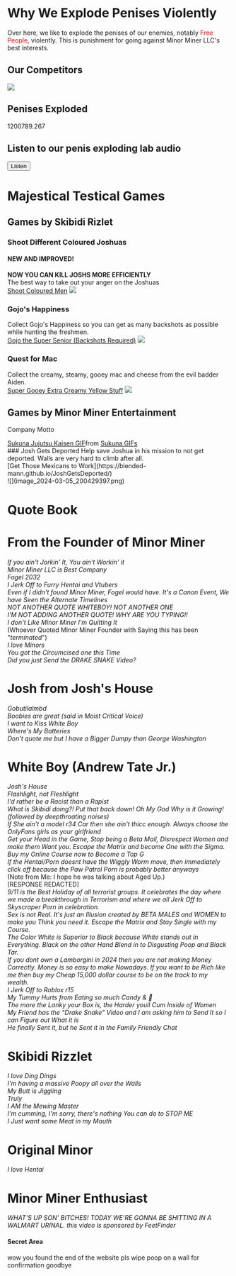 

# Why We Explode Penises Violently

Over here, we like to explode the penises of our enemies, notably <span style="color:red">Free People</span>, violently. This is punishment for going against Minor Miner LLC's best interests.

## Our Competitors
![](download.jpg)

## Penises Exploded
1200789.267

<h3>
  <script>
   docWrite(number);
  </script>
</h3>

  

## Listen to our penis exploding lab audio <br/>
<button id="btn" onclick="audio.play();"> Listen </button>
<script type = "text/javascript">
  const audio = new Audio();
  audio.src = "penisexplosionLab.mp3";
  number += 5.673;
</script>

# Majestical Testical Games

## Games by Skibidi Rizlet
### Shoot Different Coloured Joshuas
#### NEW AND IMPROVED!
**NOW YOU CAN KILL JOSHS MORE EFFICIENTLY** <br/>
The best way to take out your anger on the Joshuas <br/>
[Shoot Coloured Men](https://blended-mann.github.io/Shoot-Different-Coloured-Joshuas/) ![](SkibidiFortniteGaySex.png)


### Gojo's Happiness
Collect Gojo's Happiness so you can get as many backshots as possible while hunting the freshmen. <br/>
[Gojo the Super Senior (Backshots Required)](https://blended-mann.github.io/GojosHappiness/) ![](image.png)

### Quest for Mac
Collect the creamy, steamy, gooey mac and cheese from the evil badder Aiden. <br/>
[Super Gooey Extra Creamy Yellow Stuff](https://blended-mann.github.io/QuestForMac/)
![](image_2024-03-01_213830669.png)

## Games by Minor Miner Entertainment
<span title="Ahh very nice"> Company Motto</span>
<div class="tenor-gif-embed" data-postid="16992979615419717731" data-share-method="host" data-aspect-ratio="0.7" data-width="40%"><a href="https://tenor.com/view/sukuna-jujutsu-kaisen-sukuna-laughing-gif-16992979615419717731">Sukuna Jujutsu Kaisen GIF</a>from <a href="https://tenor.com/search/sukuna-gifs">Sukuna GIFs</a></div> <script type="text/javascript" async src="https://tenor.com/embed.js"></script>
### Josh Gets Deported
Help save Joshua in his mission to not get deported. Walls are very hard to climb after all. <br/>
[Get Those Mexicans to Work](https://blended-mann.github.io/JoshGetsDeported/) <br/>
![](image_2024-03-05_200429397.png)

# Quote Book
# From the Founder of Minor Miner
*If you ain't Jorkin' It, You ain't Workin' it* <br/>
*Minor Miner LLC is Best Company*
<br/>*Fogel 2032*<br/>
*I Jerk Off to Furry Hentai and Vtubers* <br/>
*Even if I didn't found Minor Miner, Fogel would have. It's a Canon Event, We have Seen the Alternate Timelines*<br/>
*NOT ANOTHER QUOTE WHITEBOY! NOT ANOTHER ONE*<br/>
*I'M NOT ADDING ANOTHER QUOTE! WHY ARE YOU TYPING!!*<br/>
*I don't Like Minor Miner I'm Quitting It*<br/> (Whoever Quoted Minor Miner Founder with Saying this has been "*terminated*")<br/>
*I love Minors*<br/>
*You got the Circumcised one this Time* <br/>
*Did you just Send the DRAKE SNAKE Video?*

# Josh from Josh's House
*Gobutilalmbd* <br/>
*Boobies are great (said in Moist Critical Voice)* <br/>
*I want to Kiss White Boy* <br/>
*Where's My Batteries* <br/>
*Don't quote me but I have a Bigger Dumpy than George Washington*


# White Boy (Andrew Tate Jr.)
*Josh's House* <br/>
*Flashlight, not Fleshlight* <br/>
*I'd rather be a Racist than a Rapist* <br/>
*What is Skibidi doing?! Put that back down! Oh My God Why is it Growing! (followed by deepthroating noises)* <br/>
*If She ain't a model r34 Car then she ain't thicc enough. Always choose the OnlyFans girls as your girlfriend*<br/>
*Get your Head in the Game, Stop being a Beta Mail, Disrespect Women and make them Want you. Escape the Matrix and become One with the Sigma. Buy my Online Course now to Become a Top G*<br/>
*If the Hentai/Porn doesnt have the Wiggly Worm move, then immediately click off because the Paw Patrol Porn is probably better anyways* <br/>(Note from Me: I hope he was talking about Aged Up.)<br/>[RESPONSE REDACTED]<br/>
*9/11 is the Best Holiday of all terrorist groups. It celebrates the day where we made a breakthrough in Terrorism and where we all Jerk Off to Skyscraper Porn in celebration.* <br/>
*Sex is not Real. It's just an Illusion created by BETA MALES and WOMEN to make you Think you need it. Escape the Matrix and Stay Single with my Course.* <br/>
*The Color White is Superior to Black because White stands out in Everything. Black on the other Hand Blend in to Disgusting Poop and Black Tar.* <br/>
*If you dont own a Lamborgini in 2024 then you are not making Money Correctly. Money is so easy to make Nowadays. If you want to be Rich like me then buy my Cheap 15,000 dollar course to be on the track to my wealth.*<br/>
*I Jerk Off to Roblox r15* <br/>
*My Tummy Hurts from Eating so much Candy & 💩* <br/>
*The more the Lanky your Box is, the Harder youll Cum Inside of Women* <br/>
*My Friend has the "Drake Snake" Video and I am asking him to Send It so I can Figure out What it is*
<br/>
*He finally Sent it, but he Sent it in the Family Friendly Chat*

# Skibidi Rizzlet
*I love Ding Dings* <br/>
*I'm having a massive Poopy all over the Walls*
<br/>
*My Butt is Jiggling* <br/>
*Truly* <br/>
*I AM the Mewing Master*<br/>
*I'm cumming, I'm sorry, there's nothing You can do to STOP ME*<br/>
*I Just want some Meat in my Mouth*

# Original Minor
*I love Hentai*

# Minor Miner Enthusiast
*WHAT'S UP SON' BITCHES! TODAY WE'RE GONNA BE SHITTING IN A WALMART URINAL. this video is sponsored by FeetFinder*

#### Secret Area
wow you found the end of the website pls wipe poop on a wall for confirmation goodbye
